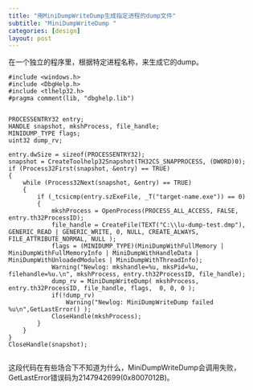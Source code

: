 ```yaml
---
title: "用MiniDumpWriteDump生成指定进程的dump文件"
subtitle: "MiniDumpWriteDump "
categories: [design]
layout: post
---
```


在一个独立的程序里，根据特定进程名称，来生成它的dump。

```
#include <windows.h>
#include <DbgHelp.h>
#include <tlhelp32.h>
#pragma comment(lib, "dbghelp.lib")


PROCESSENTRY32 entry;
HANDLE snapshot, mkshProcess, file_handle;
MINIDUMP_TYPE flags;
uint32 dump_rv;

entry.dwSize = sizeof(PROCESSENTRY32);
snapshot = CreateToolhelp32Snapshot(TH32CS_SNAPPROCESS, (DWORD)0);
if (Process32First(snapshot, &entry) == TRUE)
{
    while (Process32Next(snapshot, &entry) == TRUE)
    {
        if (_tcsicmp(entry.szExeFile, _T("target-name.exe")) == 0)
        {  
            mkshProcess = OpenProcess(PROCESS_ALL_ACCESS, FALSE, entry.th32ProcessID);
            file_handle = CreateFile(TEXT("C:\\lu-dump-test.dmp"), GENERIC_READ | GENERIC_WRITE, 0, NULL, CREATE_ALWAYS, FILE_ATTRIBUTE_NORMAL, NULL ); 
            flags = (MINIDUMP_TYPE)(MiniDumpWithFullMemory | MiniDumpWithFullMemoryInfo | MiniDumpWithHandleData | MiniDumpWithUnloadedModules | MiniDumpWithThreadInfo);
            Warning("Newlog: mkshandle=%u, mksPid=%u, filehandle=%u.\n", mkshProcess, entry.th32ProcessID, file_handle);
            dump_rv = MiniDumpWriteDump( mkshProcess, entry.th32ProcessID, file_handle, flags,  0, 0, 0 );
            if(!dump_rv) 
                Warning("Newlog: MiniDumpWriteDump failed %u\n",GetLastError() );
            CloseHandle(mkshProcess);
        }
    }
}
CloseHandle(snapshot);
 
```

这段代码在有些场合下不知道为什么，MiniDumpWriteDump会调用失败，GetLastError错误码为2147942699(0x8007012B)。









<!--
这里是注释区

```
print "hello"
```

***Stronger***

![My image]({{ site.baseurl }}/images/emule.png)

My Github is [here][mygithub].
[mygithub]: https://github.com/lucky521

-->